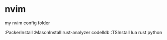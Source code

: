 # nvim
my nvim config folder

:PackerInstall
:MasonInstall rust-analyzer codelldb
:TSInstall lua rust python
